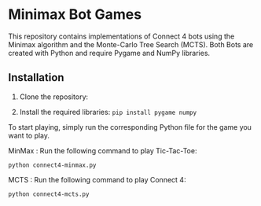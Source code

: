 # Minimax Bot Games

This repository contains implementations of  Connect 4 bots using the Minimax algorithm and the Monte-Carlo Tree Search (MCTS). Both Bots are created with Python and require Pygame and NumPy libraries.

## Installation

1. Clone the repository:

2. Install the required libraries:
   ```pip install pygame numpy```

To start playing, simply run the corresponding Python file for the game you want to play.

MinMax : 
Run the following command to play Tic-Tac-Toe:

``` python connect4-minmax.py ```


MCTS :
Run the following command to play Connect 4:

``` python connect4-mcts.py ```